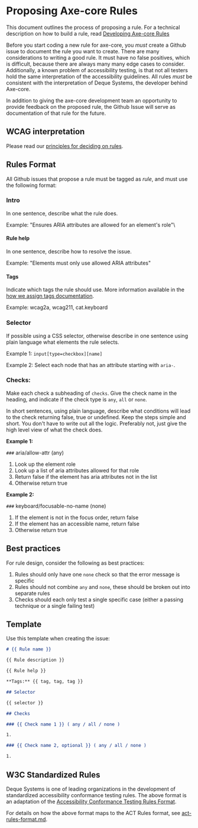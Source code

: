# Proposing Axe-core Rules

This document outlines the process of proposing a rule. For a technical description on how to build a rule, read [Developing Axe-core Rules](./rule-development.md)

Before you start coding a new rule for axe-core, you _must_ create a Github issue to document the rule you want to create. There are many considerations to writing a good rule. It must have no false positives, which is difficult, because there are always many many edge cases to consider. Additionally, a known problem of accessibility testing, is that not all testers hold the same interpretation of the accessibility guidelines. All rules _must_ be consistent with the interpretation of Deque Systems, the developer behind Axe-core.

In addition to giving the axe-core development team an opportunity to provide feedback on the proposed rule, the Github Issue will serve as documentation of that rule for the future.

## WCAG interpretation

Please read our [principles for deciding on rules](./accessibility-supported.md).

## Rules Format

All Github issues that propose a rule must be tagged as _rule_, and must use the following format:

### Intro

In one sentence, describe what the rule does.

Example: "Ensures ARIA attributes are allowed for an element's role"\

#### Rule help

In one sentence, describe how to resolve the issue.

Example: "Elements must only use allowed ARIA attributes"

#### Tags

Indicate which tags the rule should use. More information available in the [how we assign tags documentation](https://github.com/dequelabs/axe-core/blob/develop/doc/API.md#axe-core-tags).

Example: wcag2a, wcag211, cat.keyboard

### Selector

If possible using a CSS selector, otherwise describe in one sentence using plain language what elements the rule selects.

Example 1: `input[type=checkbox][name]`

Example 2: Select each node that has an attribute starting with `aria-`.

### Checks:

Make each check a subheading of `checks`. Give the check name in the heading, and indicate if the check type is `any`, `all` or `none`.

In short sentences, using plain language, describe what conditions will lead to the check returning false, true or undefined. Keep the steps simple and short. You don't have to write out all the logic. Preferably not, just give the high level view of what the check does.

**Example 1:**

`###` aria/allow-attr (any)

1. Look up the element role
2. Look up a list of aria attributes allowed for that role
3. Return false if the element has aria attributes not in the list
4. Otherwise return true

**Example 2:**

`###` keyboard/focusable-no-name (none)

1. If the element is not in the focus order, return false
2. If the element has an accessible name, return false
3. Otherwise return true

## Best practices

For rule design, consider the following as best practices:

1. Rules should only have one `none` check so that the error message is specific
2. Rules should not combine `any` and `none`, these should be broken out into separate rules
3. Checks should each only test a single specific case (either a passing technique or a single failing test)

## Template

Use this template when creating the issue:

```markdown
# {{ Rule name }}

{{ Rule description }}

{{ Rule help }}

**Tags:** {{ tag, tag, tag }}

## Selector

{{ selector }}

## Checks

### {{ Check name 1 }} ( any / all / none )

1.

### {{ Check name 2, optional }} ( any / all / none )

1.
```

## W3C Standardized Rules

Deque Systems is one of leading organizations in the development of standardized accessibility conformance testing rules. The above format is an adaptation of the [Accessibility Conformance Testing Rules Format](https://www.w3.org/TR/act-rules-format/).

For details on how the above format maps to the ACT Rules format, see [act-rules-format.md](./act-rules-format.md).

